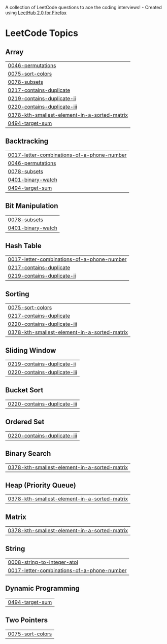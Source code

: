 A collection of LeetCode questions to ace the coding interviews! - Created using [LeetHub 2.0 for Firefox](https://github.com/maitreya2954/LeetHub-2.0-Firefox)
<!---LeetCode Topics Start-->
# LeetCode Topics
## Array
|  |
| ------- |
| [0046-permutations](https://github.com/Cybiii/Leetcode-cpp/tree/master/0046-permutations) |
| [0075-sort-colors](https://github.com/Cybiii/Leetcode-cpp/tree/master/0075-sort-colors) |
| [0078-subsets](https://github.com/Cybiii/Leetcode-cpp/tree/master/0078-subsets) |
| [0217-contains-duplicate](https://github.com/Cybiii/Leetcode-cpp/tree/master/0217-contains-duplicate) |
| [0219-contains-duplicate-ii](https://github.com/Cybiii/Leetcode-cpp/tree/master/0219-contains-duplicate-ii) |
| [0220-contains-duplicate-iii](https://github.com/Cybiii/Leetcode-cpp/tree/master/0220-contains-duplicate-iii) |
| [0378-kth-smallest-element-in-a-sorted-matrix](https://github.com/Cybiii/Leetcode-cpp/tree/master/0378-kth-smallest-element-in-a-sorted-matrix) |
| [0494-target-sum](https://github.com/Cybiii/Leetcode-cpp/tree/master/0494-target-sum) |
## Backtracking
|  |
| ------- |
| [0017-letter-combinations-of-a-phone-number](https://github.com/Cybiii/Leetcode-cpp/tree/master/0017-letter-combinations-of-a-phone-number) |
| [0046-permutations](https://github.com/Cybiii/Leetcode-cpp/tree/master/0046-permutations) |
| [0078-subsets](https://github.com/Cybiii/Leetcode-cpp/tree/master/0078-subsets) |
| [0401-binary-watch](https://github.com/Cybiii/Leetcode-cpp/tree/master/0401-binary-watch) |
| [0494-target-sum](https://github.com/Cybiii/Leetcode-cpp/tree/master/0494-target-sum) |
## Bit Manipulation
|  |
| ------- |
| [0078-subsets](https://github.com/Cybiii/Leetcode-cpp/tree/master/0078-subsets) |
| [0401-binary-watch](https://github.com/Cybiii/Leetcode-cpp/tree/master/0401-binary-watch) |
## Hash Table
|  |
| ------- |
| [0017-letter-combinations-of-a-phone-number](https://github.com/Cybiii/Leetcode-cpp/tree/master/0017-letter-combinations-of-a-phone-number) |
| [0217-contains-duplicate](https://github.com/Cybiii/Leetcode-cpp/tree/master/0217-contains-duplicate) |
| [0219-contains-duplicate-ii](https://github.com/Cybiii/Leetcode-cpp/tree/master/0219-contains-duplicate-ii) |
## Sorting
|  |
| ------- |
| [0075-sort-colors](https://github.com/Cybiii/Leetcode-cpp/tree/master/0075-sort-colors) |
| [0217-contains-duplicate](https://github.com/Cybiii/Leetcode-cpp/tree/master/0217-contains-duplicate) |
| [0220-contains-duplicate-iii](https://github.com/Cybiii/Leetcode-cpp/tree/master/0220-contains-duplicate-iii) |
| [0378-kth-smallest-element-in-a-sorted-matrix](https://github.com/Cybiii/Leetcode-cpp/tree/master/0378-kth-smallest-element-in-a-sorted-matrix) |
## Sliding Window
|  |
| ------- |
| [0219-contains-duplicate-ii](https://github.com/Cybiii/Leetcode-cpp/tree/master/0219-contains-duplicate-ii) |
| [0220-contains-duplicate-iii](https://github.com/Cybiii/Leetcode-cpp/tree/master/0220-contains-duplicate-iii) |
## Bucket Sort
|  |
| ------- |
| [0220-contains-duplicate-iii](https://github.com/Cybiii/Leetcode-cpp/tree/master/0220-contains-duplicate-iii) |
## Ordered Set
|  |
| ------- |
| [0220-contains-duplicate-iii](https://github.com/Cybiii/Leetcode-cpp/tree/master/0220-contains-duplicate-iii) |
## Binary Search
|  |
| ------- |
| [0378-kth-smallest-element-in-a-sorted-matrix](https://github.com/Cybiii/Leetcode-cpp/tree/master/0378-kth-smallest-element-in-a-sorted-matrix) |
## Heap (Priority Queue)
|  |
| ------- |
| [0378-kth-smallest-element-in-a-sorted-matrix](https://github.com/Cybiii/Leetcode-cpp/tree/master/0378-kth-smallest-element-in-a-sorted-matrix) |
## Matrix
|  |
| ------- |
| [0378-kth-smallest-element-in-a-sorted-matrix](https://github.com/Cybiii/Leetcode-cpp/tree/master/0378-kth-smallest-element-in-a-sorted-matrix) |
## String
|  |
| ------- |
| [0008-string-to-integer-atoi](https://github.com/Cybiii/Leetcode-cpp/tree/master/0008-string-to-integer-atoi) |
| [0017-letter-combinations-of-a-phone-number](https://github.com/Cybiii/Leetcode-cpp/tree/master/0017-letter-combinations-of-a-phone-number) |
## Dynamic Programming
|  |
| ------- |
| [0494-target-sum](https://github.com/Cybiii/Leetcode-cpp/tree/master/0494-target-sum) |
## Two Pointers
|  |
| ------- |
| [0075-sort-colors](https://github.com/Cybiii/Leetcode-cpp/tree/master/0075-sort-colors) |
<!---LeetCode Topics End-->